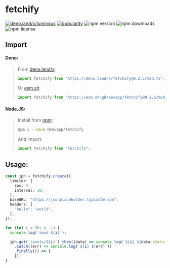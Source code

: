 # fetchify

[![deno.land/x/luminous](https://shield.deno.dev/x/fetchify)](https://deno.land/x/fetchify) [![popularity](https://deno.land/badge/fetchify/popularity)](https://deno.land/x/fetchify)
![npm version](https://img.shields.io/npm/v/@sevapp/fetchify) ![npm downloads](https://img.shields.io/npm/dt/@sevapp/fetchify) ![npm license](https://img.shields.io/npm/l/@sevapp/fetchify)

## Import

#### Deno:
> From [deno.land/x](https://deno.land/x/fetchify):
> ```ts
> import fetchify from "https://deno.land/x/fetchify@0.2.5/mod.ts";
> ```
> Or [esm.sh](esm.sh):
> ```ts
> import fetchify from "https://esm.sh/gh/sevapp/fetchify@0.2.5/mod.ts"
> ```

#### Node.JS:
> Install from [npm](https://www.npmjs.com/package/@sevapp/fetchify):
> ```bash
> npm i --save @sevapp/fetchify
> ``` 
> And import:
> ```ts
> import fetchify from "fetchify";
> ```

## Usage:
```ts
const jph = fetchify.create({
  limiter: {
    rps: 3,
    interval: 10,
  },
  baseURL: "https://jsonplaceholder.typicode.com",
  headers: {
    "hello": "world",
  },
});

for (let i = 30; i--;) {
  console.log(`send ${i}`);

  jph.get(`/posts/${i}`).then((data) => console.log(`${i} ${data.status}`))
    .catch((err) => console.log(`${i} ${err}`))
    .finally(() => {
    });
}
```

